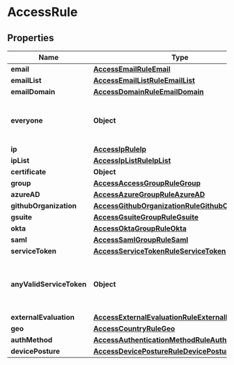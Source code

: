 

# AccessRule


## Properties

| Name | Type | Description | Notes |
|------------ | ------------- | ------------- | -------------|
|**email** | [**AccessEmailRuleEmail**](AccessEmailRuleEmail.md) |  |  |
|**emailList** | [**AccessEmailListRuleEmailList**](AccessEmailListRuleEmailList.md) |  |  |
|**emailDomain** | [**AccessDomainRuleEmailDomain**](AccessDomainRuleEmailDomain.md) |  |  |
|**everyone** | **Object** | An empty object which matches on all users. |  |
|**ip** | [**AccessIpRuleIp**](AccessIpRuleIp.md) |  |  |
|**ipList** | [**AccessIpListRuleIpList**](AccessIpListRuleIpList.md) |  |  |
|**certificate** | **Object** |  |  |
|**group** | [**AccessAccessGroupRuleGroup**](AccessAccessGroupRuleGroup.md) |  |  |
|**azureAD** | [**AccessAzureGroupRuleAzureAD**](AccessAzureGroupRuleAzureAD.md) |  |  |
|**githubOrganization** | [**AccessGithubOrganizationRuleGithubOrganization**](AccessGithubOrganizationRuleGithubOrganization.md) |  |  |
|**gsuite** | [**AccessGsuiteGroupRuleGsuite**](AccessGsuiteGroupRuleGsuite.md) |  |  |
|**okta** | [**AccessOktaGroupRuleOkta**](AccessOktaGroupRuleOkta.md) |  |  |
|**saml** | [**AccessSamlGroupRuleSaml**](AccessSamlGroupRuleSaml.md) |  |  |
|**serviceToken** | [**AccessServiceTokenRuleServiceToken**](AccessServiceTokenRuleServiceToken.md) |  |  |
|**anyValidServiceToken** | **Object** | An empty object which matches on all service tokens. |  |
|**externalEvaluation** | [**AccessExternalEvaluationRuleExternalEvaluation**](AccessExternalEvaluationRuleExternalEvaluation.md) |  |  |
|**geo** | [**AccessCountryRuleGeo**](AccessCountryRuleGeo.md) |  |  |
|**authMethod** | [**AccessAuthenticationMethodRuleAuthMethod**](AccessAuthenticationMethodRuleAuthMethod.md) |  |  |
|**devicePosture** | [**AccessDevicePostureRuleDevicePosture**](AccessDevicePostureRuleDevicePosture.md) |  |  |



